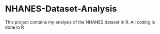 # NHANES-Dataset-Analysis
This project contains my analysis of the NHANES dataset in R. All coding is done in R
